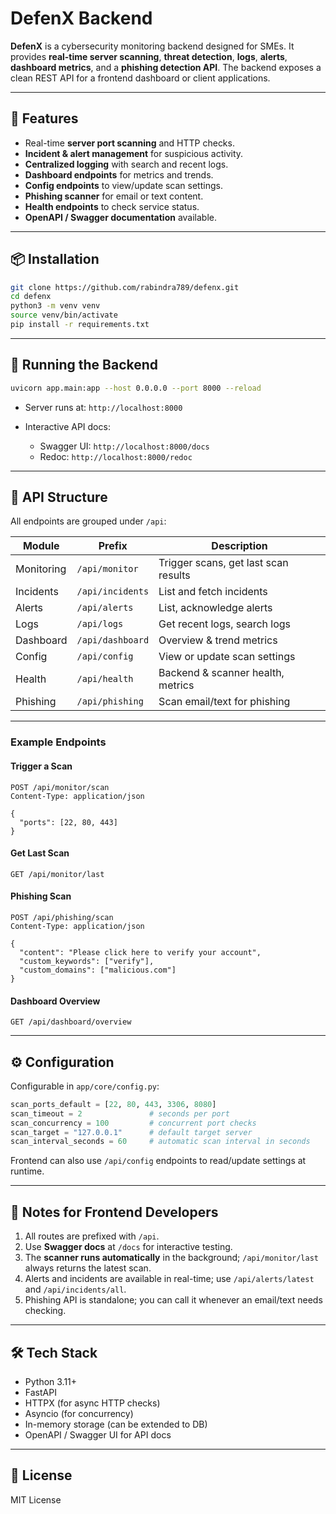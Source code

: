 # DefenX Backend

**DefenX** is a cybersecurity monitoring backend designed for SMEs. It provides **real-time server scanning**, **threat detection**, **logs**, **alerts**, **dashboard metrics**, and a **phishing detection API**. The backend exposes a clean REST API for a frontend dashboard or client applications.

---

## 🚀 Features

- Real-time **server port scanning** and HTTP checks.
- **Incident & alert management** for suspicious activity.
- **Centralized logging** with search and recent logs.
- **Dashboard endpoints** for metrics and trends.
- **Config endpoints** to view/update scan settings.
- **Phishing scanner** for email or text content.
- **Health endpoints** to check service status.
- **OpenAPI / Swagger documentation** available.

---

## 📦 Installation

```bash
git clone https://github.com/rabindra789/defenx.git
cd defenx
python3 -m venv venv
source venv/bin/activate
pip install -r requirements.txt
````

---

## 🏃 Running the Backend

```bash
uvicorn app.main:app --host 0.0.0.0 --port 8000 --reload
```

* Server runs at: `http://localhost:8000`
* Interactive API docs:

  * Swagger UI: `http://localhost:8000/docs`
  * Redoc: `http://localhost:8000/redoc`

---

## 📂 API Structure

All endpoints are grouped under `/api`:

| Module     | Prefix           | Description                          |
| ---------- | ---------------- | ------------------------------------ |
| Monitoring | `/api/monitor`   | Trigger scans, get last scan results |
| Incidents  | `/api/incidents` | List and fetch incidents             |
| Alerts     | `/api/alerts`    | List, acknowledge alerts             |
| Logs       | `/api/logs`      | Get recent logs, search logs         |
| Dashboard  | `/api/dashboard` | Overview & trend metrics             |
| Config     | `/api/config`    | View or update scan settings         |
| Health     | `/api/health`    | Backend & scanner health, metrics    |
| Phishing   | `/api/phishing`  | Scan email/text for phishing         |

---

### Example Endpoints

#### Trigger a Scan

```http
POST /api/monitor/scan
Content-Type: application/json

{
  "ports": [22, 80, 443]
}
```

#### Get Last Scan

```http
GET /api/monitor/last
```

#### Phishing Scan

```http
POST /api/phishing/scan
Content-Type: application/json

{
  "content": "Please click here to verify your account",
  "custom_keywords": ["verify"],
  "custom_domains": ["malicious.com"]
}
```

#### Dashboard Overview

```http
GET /api/dashboard/overview
```

---

## ⚙ Configuration

Configurable in `app/core/config.py`:

```python
scan_ports_default = [22, 80, 443, 3306, 8080]
scan_timeout = 2               # seconds per port
scan_concurrency = 100         # concurrent port checks
scan_target = "127.0.0.1"      # default target server
scan_interval_seconds = 60     # automatic scan interval in seconds
```

Frontend can also use `/api/config` endpoints to read/update settings at runtime.

---

## 📝 Notes for Frontend Developers

1. All routes are prefixed with `/api`.
2. Use **Swagger docs** at `/docs` for interactive testing.
3. The **scanner runs automatically** in the background; `/api/monitor/last` always returns the latest scan.
4. Alerts and incidents are available in real-time; use `/api/alerts/latest` and `/api/incidents/all`.
5. Phishing API is standalone; you can call it whenever an email/text needs checking.

---

## 🛠 Tech Stack

* Python 3.11+
* FastAPI
* HTTPX (for async HTTP checks)
* Asyncio (for concurrency)
* In-memory storage (can be extended to DB)
* OpenAPI / Swagger UI for API docs

---

## 📄 License

MIT License
